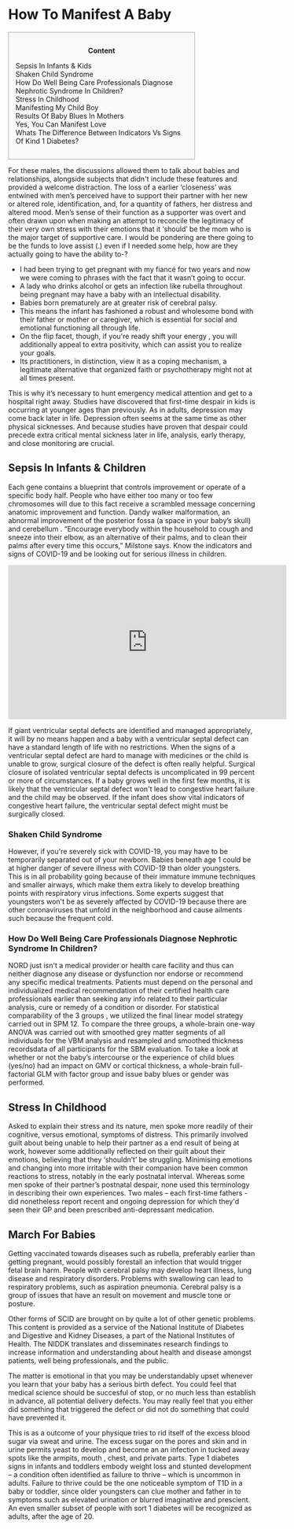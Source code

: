 <h1>How To Manifest A Baby</h1>

<div id="toc" style="background: #f9f9f9;border: 1px solid #aaa;display: table;margin-bottom: 1em;padding: 1em;width: 350px;"><p class="toctitle" style="font-weight: 700;text-align: center;">Content</p><ul class="toc_list"><li><a href="#toc-0">Sepsis In Infants & Kids</a></li><li><a href="#toc-1">Shaken Child Syndrome</a></li><li><a href="#toc-2">How Do Well Being Care Professionals Diagnose Nephrotic Syndrome In Children?</a></li><li><a href="#toc-3">Stress In Childhood</a></li><li><a href="#toc-5">Manifesting My Child Boy</a></li><li><a href="#toc-6">Results Of Baby Blues In Mothers</a></li><li><a href="#toc-7">Yes, You Can Manifest Love</a></li><li><a href="#toc-9">Whats The Difference Between Indicators Vs  Signs Of Kind 1 Diabetes?</a></li></ul></div>
<p>For these males, the discussions allowed them to talk about babies and relationships, alongside subjects that didn't include these features and provided a welcome distraction. The loss of a earlier ‘closeness’ was entwined with men’s perceived have to support their partner with her new or altered role, identification, and, for a quantity of fathers, her distress and altered mood. Men’s sense of their function as a supporter was overt and often drawn upon when making an attempt to reconcile the legitimacy of their very own stress with their emotions that it ‘should’ be the mom who is the major target of supportive care. I would be pondering are there going to be the funds to love assist (.) even if I needed some help, how are they actually going to have the ability to-?</p>
<ul><li>I had been trying to get pregnant with my fiancé for two years and now we were coming to phrases with the fact that it wasn’t going to occur.</li><li>A lady who drinks alcohol or gets an infection like rubella throughout being pregnant may have a baby with an intellectual disability.</li><li>Babies born prematurely are at greater risk of cerebral palsy.</li><li>This means the infant has fashioned a robust and wholesome bond with their father or mother or caregiver, which is essential for social and emotional functioning all through life.</li><li>On the flip facet, though, if you're ready shift your energy , you will additionally appeal to extra positivity, which can assist you to realize your goals.</li><li>Its practitioners, in distinction, view it as a coping mechanism, a legitimate alternative that organized faith or psychotherapy might not at all times present.</li></ul>
<p>This is why it’s necessary to hunt emergency medical attention and get to a hospital right away. Studies have discovered that first-time despair in kids is occurring at younger ages than previously. As in adults, depression may come back later in life. Depression often seems at the same time as other physical sicknesses. And because studies have proven that despair could precede extra critical mental sickness later in life, analysis, early therapy, and close monitoring are crucial.</p>
<h2 id="toc-0">Sepsis In Infants & Children</h2>
<p>Each gene contains a blueprint that controls improvement or operate of a specific body half. People who have either too many or too few chromosomes will due to this fact receive a scrambled message concerning anatomic improvement and function. Dandy walker malformation, an abnormal improvement of the posterior fossa (a space in your baby’s skull) and cerebellum . “Encourage everybody within the household to cough and sneeze into their elbow, as an alternative of their palms, and to clean their palms after every time this occurs,” Milstone says. Know the indicators and signs of COVID-19 and be looking out for serious illness in children.</p>
<div style='text-align:center'><iframe width='566' height='314' src='https://www.youtube.com/embed/icSEt5W6tWE' frameborder='0' alt='how to manifest a baby' allowfullscreen></iframe></div>
<p>If giant ventricular septal defects are identified and managed appropriately, it will by no means happen and a baby with a ventricular septal defect can have a standard length of life with no restrictions. When the signs of a ventricular septal defect are hard to manage with medicines or the child is unable to grow, surgical closure of the defect is often really helpful. Surgical closure of isolated ventricular septal defects is uncomplicated in 99 percent or more of circumstances. If a baby grows well in the first few months, it is likely that the ventricular septal defect won't lead to congestive heart failure and the child may be observed. If the infant does show vital indicators of congestive heart failure, the ventricular septal defect might must be surgically closed.</p>
<h3 id="toc-1">Shaken Child Syndrome</h3>
<p>However, if you're severely sick with COVID-19, you may have to be temporarily separated out of your newborn. Babies beneath age 1 could be at higher danger of severe illness with COVID-19 than older youngsters. This is in all probability going because of their immature immune techniques and smaller airways, which make them extra likely to develop breathing points with respiratory virus infections. Some experts suggest that youngsters won't be as severely affected by COVID-19 because there are other coronaviruses that unfold in the neighborhood and cause ailments such because the frequent cold.</p>
<h3 id="toc-2">How Do Well Being Care Professionals Diagnose Nephrotic Syndrome In Children?</h3>
<p>NORD just isn't a medical provider or health care facility and thus can neither diagnose any disease or dysfunction nor endorse or recommend any specific medical treatments. Patients must depend on the personal and individualized medical recommendation of their certified health care professionals earlier than seeking any info related to their particular analysis, cure or remedy of a condition or disorder. For statistical comparability of the 3 groups , we utilized the final linear model strategy carried out in SPM 12. To compare the three groups, a whole-brain one-way ANOVA was carried out with smoothed grey matter segments of all individuals for the VBM analysis and resampled and smoothed thickness recordsdata of all participants for the SBM evaluation. To take a look at whether or not the baby’s intercourse or the experience of child blues (yes/no) had an impact on GMV or cortical thickness, a whole-brain full-factorial GLM with factor group and issue baby blues or gender was performed.</p>
<h2 id="toc-3">Stress In Childhood</h2>
<p>Asked to explain their stress and its nature, men spoke more readily of their cognitive, versus emotional, symptoms of distress. This primarily involved guilt about being unable to help their partner as a end result of being at work, however some additionally reflected on their guilt about their emotions, believing that they ‘shouldn’t’ be struggling. Minimising emotions and changing into more irritable with their companion have been common reactions to stress, notably in the early postnatal interval. Whereas some men spoke of their partner’s postnatal despair, none used this terminology in describing their own experiences. Two males – each first-time fathers - did nonetheless report recent and ongoing depression for which they'd seen their GP and been prescribed anti-depressant medication.</p>
<h2 id="toc-4">March For Babies</h2>
<p>Getting vaccinated towards diseases such as rubella, preferably earlier than getting pregnant, would possibly forestall an infection that would trigger fetal brain harm. People with cerebral palsy may develop heart illness, lung disease and respiratory disorders. Problems with swallowing can lead to respiratory problems, such as aspiration pneumonia. Cerebral palsy is a group of issues that have an result on movement and muscle tone or posture.</p>

<p>Other forms of SCID are brought on by quite a lot of other genetic problems. This content is provided as a service of the National Institute of Diabetes and Digestive and Kidney Diseases, a part of the National Institutes of Health. The NIDDK translates and disseminates research findings to increase information and understanding about health and disease amongst patients, well being professionals, and the public.</p>

<p>The matter is emotional in that you may be understandably upset whenever you learn that your baby has a serious birth defect. You could feel that medical science should be succesful of stop, or no much less than establish in advance, all potential delivery defects. You may really feel that you either did something that triggered the defect or did not do something that could have prevented it.</p>

<p>This is as a outcome of your physique tries to rid itself of the excess blood sugar via sweat and urine. The excess sugar on the pores and skin and in urine permits yeast to develop and become an an infection in tucked away spots like the armpits, mouth , chest, and private parts. Type 1 diabetes signs in infants and toddlers embody weight loss and stunted development – a condition often identified as failure to thrive – which is uncommon in adults. Failure to thrive could be the one noticeable symptom of T1D in a baby or toddler, since older youngsters can clue mother and father in to symptoms such as elevated urination or blurred imaginative and prescient. An even smaller subset of people with sort 1 diabetes will be recognized as adults, after the age of 20.</p>
